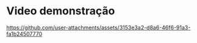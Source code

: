 # Video demonstração

https://github.com/user-attachments/assets/3153e3a2-d8a6-46f6-91a3-fa1b24507770


